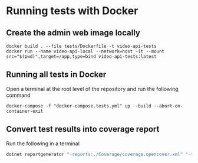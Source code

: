 # Running tests with Docker

## Create the admin web image locally

``` shell
docker build . --file tests/Dockerfile -t video-api-tests
docker run --name video-api-local --network=host -it --mount src="$(pwd)",target=/app,type=bind video-api-tests:latest
```

## Running all tests in Docker

Open a terminal at the root level of the repository and run the following command

``` shell
docker-compose -f "docker-compose.tests.yml" up --build --abort-on-container-exit
```

## Convert test results into coverage report

Run the following in a terminal

``` bash
dotnet reportgenerator "-reports:./Coverage/coverage.opencover.xml" "-targetDir:./Artifacts/Coverage/Report" -reporttypes:Html -sourcedirs:./VideoApi
```
